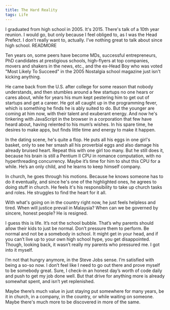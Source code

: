 ```yaml
---
title: The Hard Reality
tags: Life
---
```


I graduated from high school in 2005. It's 2015. There's talk of a 10th year reunion. I would go, but only because I feel obliged to, as I was the Head Prefect. I don’t really want to, actually. I’ve nothing great to talk about since high school.
READMORE

Ten years on, some peers have become MDs, successful entrepreneurs, PhD candidates at prestigious schools, high-flyers at top companies, movers and shakers in the news, etc., and the ex-Head Boy who was voted "Most Likely To Succeed" in the 2005 Nostalgia school magazine just isn't kicking anything.

He came back from the U.S. after college for some reason that nobody understands, and then stumbles around a few startups no one hears or cares about, while for years his mum kept pestering him to get out of startups and get a career. He got all caught up in the programming fever, which is something he finds he is ably suited to do. But the younger are coming at him now, with their talent and exuberant energy. And now he's tinkering with JavaScript in the browser in a corporation that few have heard about, having relented to his mum’s wishes. In his spare time, he desires to make apps, but finds little time and energy to make it happen.

In the dating scene, he's quite a flop. He puts all his eggs in one girl's basket, only to see her smash all his proverbial eggs and also damage his already bruised heart. Repeat this with one girl too many. But he still does it, because his brain is still a Pentium II CPU in romance computation, with no hyperthreading concurrency. Maybe it’s time for him to shut this CPU for a while. He’s an only child, and he learns to keep himself company.

In church, he goes through his motions. Because he knows someone has to do it eventually, and since he's one of the highlighted ones, he agrees to doing stuff in church. He feels it's his responsibility to take up church tasks and roles. He struggles to find the heart for it all.

With what's going on in the country right now, he just feels helpless and tired. When will justice prevail in Malaysia? When can we be governed by sincere, honest people? He is resigned.

I guess this is life. It’s not the school bubble. That’s why parents should allow their kids to just be normal. Don’t pressure them to perform. Be normal and not be a somebody in school. It might get in your head, and if you can’t live up to your own high school hype, you get disappointed. Though, looking back, it wasn’t really my parents who pressured me. I got into it myself.

I’m not that hungry anymore, in the Steve Jobs sense. I’m satisfied with being a so-so now. I don’t feel like I need to go out there and prove myself to be somebody great. Sure, I check-in an honest day’s worth of code daily and push to get my job done well. But that drive for anything more is already somewhat spent, and isn’t yet replenished.

Maybe there’s much value in just staying put somewhere for many years, be it in church, in a company, in the country, or while waiting on someone. Maybe there's much more to be discovered in more of the same.
